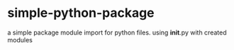 # simple-python-package
a simple package module import for python files. using __init__.py with created modules
